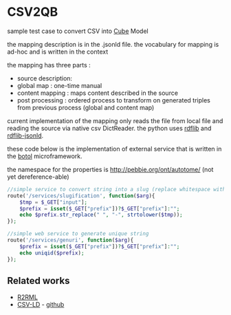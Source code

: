 # CSV2QB

sample test case to convert CSV into [Cube](http://www.w3.org/TR/vocab-data-cube/) Model

the mapping description is in the .jsonld file. the vocabulary for mapping is ad-hoc and is written in the context

the mapping has three parts : 
- source description: 
- global map : one-time manual
- content mapping : maps content described in the source
- post processing : ordered process to transform on generated triples from previous process (global and content map)

current implementation of the mapping only reads the file from local file and reading the source via native csv DictReader.
the python uses [rdflib](https://github.com/RDFLib/rdflib) and [rdflib-jsonld](https://github.com/RDFLib/rdflib-jsonld).

these code below is the implementation of external service that is written in the [botol](https://github.com/pebbie/botol) microframework. 

the namespace for the properties is http://pebbie.org/ont/autotome/ (not yet dereference-able)

```php
//simple service to convert string into a slug (replace whitespace with dash and transform to lowercase)
route('/services/slugification', function($arg){
    $tmp = $_GET["input"];
    $prefix = isset($_GET["prefix"])?$_GET["prefix"]:"";
    echo $prefix.str_replace(" ", "-", strtolower($tmp));
});

//simple web service to generate unique string
route('/services/genuri', function($arg){
    $prefix = isset($_GET["prefix"])?$_GET["prefix"]:"";
    echo uniqid($prefix);
});
```

## Related works
- [R2RML](http://www.w3.org/TR/r2rml/)
- [CSV-LD](http://www.w3.org/2013/csvw/wiki/CSV-LD) - [github](https://github.com/gkellogg/csv-ld)